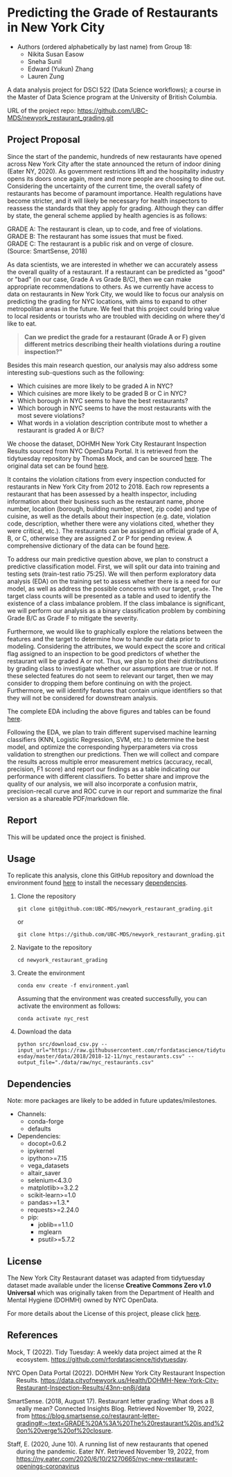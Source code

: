 # Predicting the Grade of Restaurants in New York City

- Authors (ordered alphabetically by last name) from Group 18:
    - Nikita Susan Easow
    - Sneha Sunil
    - Edward (Yukun) Zhang
    - Lauren Zung

A data analysis project for DSCI 522 (Data Science workflows); a
course in the Master of Data Science program at the University of
British Columbia.

URL of the project repo: https://github.com/UBC-MDS/newyork_restaurant_grading.git

## Project Proposal

Since the start of the pandemic, hundreds of new restaurants have opened across New York City after the state announced the return of indoor dining (Eater NY, 2020). As government restrictions lift and the hospitality industry opens its doors once again, more and more people are choosing to dine out. Considering the uncertainty of the current time, the overall safety of restaurants has become of paramount importance. Health regulations have become stricter, and it will likely be necessary for health inspectors to reassess the standards that they apply for grading. Although they can differ by state, the general scheme applied by health agencies is as follows:

>>>
GRADE A: The restaurant is clean, up to code, and free of violations.
<br/>
GRADE B: The restaurant has some issues that must be fixed.
<br/>
GRADE C: The restaurant is a public risk and on verge of closure.
<br/>
(Source: SmartSense, 2018)
>>>

As data scientists, we are interested in whether we can accurately assess the overall quality of a restaurant. If a restaurant can be predicted as "good" or "bad" (in our case, Grade A vs Grade B/C), then we can make appropriate recommendations to others. As we currently have access to data on restaurants in New York City, we would like to focus our analysis on predicting the grading for NYC locations, with aims to expand to other metropolitan areas in the future. We feel that this project could bring value to local residents or tourists who are troubled with deciding on where they'd like to eat.

> **Can we predict the grade for a restaurant (Grade A or F) given different metrics describing their health violations during a routine inspection?"**

Besides this main research question, our analysis may also address some interesting sub-questions such as the following: 
  - Which cuisines are more likely to be graded A in NYC?
  - Which cuisines are more likely to be graded B or C in NYC?
  - Which borough in NYC seems to have the best restaurants?
  - Which borough in NYC seems to have the most restaurants with the most severe violations?
  - What words in a violation description contribute most to whether a restaurant is graded A or B/C?
  
We choose the dataset, DOHMH New York City Restaurant Inspection Results sourced from 
NYC OpenData Portal. It is retrieved from the tidytuesday repository by Thomas Mock, 
and can be sourced [here](https://github.com/rfordatascience/tidytuesday/tree/master/data/2018/2018-12-1.).
The original data set can be found [here](https://data.cityofnewyork.us/Health/DOHMH-New-York-City-Restaurant-Inspection-Results/43nn-pn8j/data).

It contains the violation citations from every inspection conducted for restaurants in New York City from 2012 to 2018. Each row represents a restaurant that has been assessed by a health inspector, including information about their business such as the restaurant name, phone number, location (borough, building number, street, zip code) and type of cuisine, as well as the details about their inspection (e.g. date, violation code, description, whether there were any violations cited, whether they were critical, etc.). The restaurants can be assigned an official grade of A, B, or C, otherwise they are assigned Z or P for pending review. A comprehensive dictionary of the data can be found [here](https://github.com/rfordatascience/tidytuesday/tree/master/data/2018/2018-12-11#data-dictionary).

To address our main predictive question above, we plan to construct a predictive classification model. First, we will split our data into training and testing sets (train-test ratio 75:25). We will then perform exploratory data analysis (EDA) on the training set to assess whether there is a need for our model, as well as address the possible concerns with our target, `grade`. The target class counts will be presented as a table and used to identify the existence of a class imbalance problem. If the class imbalance is significant, we will perform our analysis as a binary classification problem by 
combining Grade B/C as Grade F to mitigate the severity. 

Furthermore, we would like to graphically explore the relations between the features and the target to determine how to handle our data prior to modeling. Considering the attributes, we would expect the score and critical flag assigned to an inspection to be good predictors of whether the restaurant will be graded A or not. Thus, we plan to plot their distributions by grading class to investigate whether our assumptions are true or not. If these selected features do not seem to relevant our target, then we may consider to dropping them before continuing on with the project. Furthermore, we will identify features that contain unique identifiers so that they will not be considered for downstream analysis.

The complete EDA including the above figures and tables can be found [here](https://github.com/UBC-MDS/newyork_restaurant_grading/blob/main/src/nyc_rest_eda.ipynb).

Following the EDA, we plan to train different supervised machine learning classifiers (KNN, Logistic Regression, SVM, etc.) to determine the best model, and optimize the corresponding hyperparameters via cross validation to strengthen our predictions. Then we will collect and compare the results across multiple error measurement metrics (accuracy, recall, precision, F1 score) and report our findings as a table indicating our performance with different classifiers. To better share and improve the quality of our analysis, we will also incorporate a confusion matrix, precision-recall curve and ROC curve in our report and summarize the final version as a shareable PDF/markdown file.

## Report

This will be updated once the project is finished.

## Usage

To replicate this analysis, clone this GitHub repository and download the environment found [here](https://github.com/UBC-MDS/newyork_restaurant_grading/blob/environment.yaml) to install the necessary [dependencies](#dependencies).

1. Clone the repository
    ```
    git clone git@github.com:UBC-MDS/newyork_restaurant_grading.git
    ```
    
    or
    
    ```
    git clone https://github.com/UBC-MDS/newyork_restaurant_grading.git
    ```

2. Navigate to the repository

    ```
    cd newyork_restaurant_grading
    ```

3. Create the environment

    ```conda env create -f environment.yaml```

    Assuming that the environment was created successfully, you can activate the environment as follows:

    ```conda activate nyc_rest```

4. Download the data

    ```python src/download_csv.py --input_url="https://raw.githubusercontent.com/rfordatascience/tidytuesday/master/data/2018/2018-12-11/nyc_restaurants.csv" --output_file="./data/raw/nyc_restaurants.csv"```


## Dependencies

Note: more packages are likely to be added in future updates/milestones.

  - Channels:
      - conda-forge
      - defaults
  - Dependencies:
      - docopt=0.6.2
      - ipykernel
      - ipython>=7.15
      - vega_datasets
      - altair_saver
      - selenium<4.3.0
      - matplotlib>=3.2.2
      - scikit-learn>=1.0
      - pandas>=1.3.*
      - requests>=2.24.0
      - pip:
        - joblib==1.1.0
        - mglearn
        - psutil>=5.7.2


## License

The New York City Restaurant dataset was adapted from tidytuesday dataset
made available under the license **Creative Commons Zero v1.0 Universal** 
which was originally taken from the Department of Health and Mental Hygiene (DOHMH)
owned by NYC OpenData.

For more details about the License of this project, please click [here](https://github.com/UBC-MDS/newyork_restaurant_grading/blob/main/LICENSE).

## References

<div id="refs" class="references hanging-indent">

<div id="ref-Mock2022">

Mock, T (2022). Tidy Tuesday: A weekly data project aimed at the R ecosystem. https://github.com/rfordatascience/tidytuesday.

</div>

<div id="ref-NYCOpen">

NYC Open Data Portal (2022). DOHMH New York City Restaurant Inspection Results.
https://data.cityofnewyork.us/Health/DOHMH-New-York-City-Restaurant-Inspection-Results/43nn-pn8j/data

</div>
    
<div id="ref-SmartSense">
    
SmartSense. (2018, August 17). Restaurant letter grading: What does a B really mean? Connected Insights Blog. Retrieved November 19, 2022, from https://blog.smartsense.co/restaurant-letter-grading#:~:text=GRADE%20A%3A%20The%20restaurant%20is,and%20on%20verge%20of%20closure. 

</div>
    
<div id="ref-EaterNY">
    
Staff, E. (2020, June 10). A running list of new restaurants that opened during the pandemic. Eater NY. Retrieved November 19, 2022, from https://ny.eater.com/2020/6/10/21270665/nyc-new-restaurant-openings-coronavirus 

</div>
    
</div>
